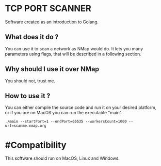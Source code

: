# TCP PORT SCANNER
Software created as an introduction to Golang.

## What does it do ?
You can use it to scan a network as NMap would do.
It lets you many parameters using flags, that will be described in a following section.

## Why should I use it over NMap
You should not, trust me.

## How to use it ?

You can either compile the source code and run it on your desired platform, or if you are on MacOS you can run the executable "main".

```shell script
./main --startPort=1 --endPort=65535 --workersCount=1000 --url=scanme.nmap.org
```

# #Compatibility
This software should run on MacOS, Linux and Windows.